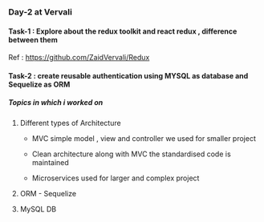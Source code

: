 ### Day-2 at Vervali

#### Task-1 : Explore about the redux toolkit and react redux , difference between them 
Ref : https://github.com/ZaidVervali/Redux


#### Task-2 : create reusable authentication using MYSQL as database and Sequelize as ORM
##### Topics in which i worked on
1. Different types of Architecture
     - MVC
       simple model , view and controller we used for smaller project
       
     - Clean architecture
       along with MVC the standardised code is maintained 
       
     - Microservices
       used for larger and complex project

  2. ORM - Sequelize
  3. MySQL DB
